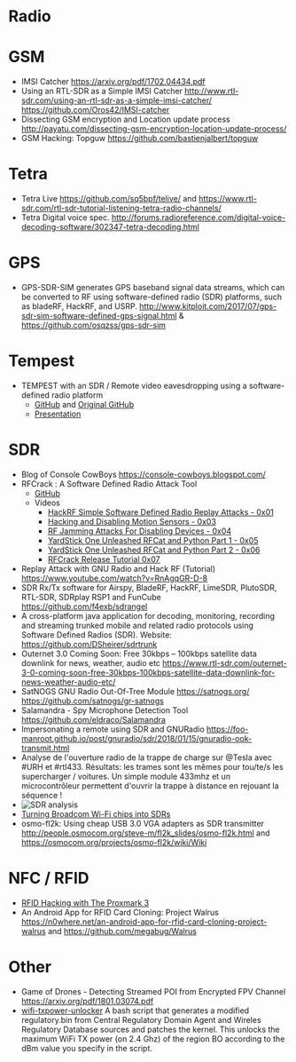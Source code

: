 Radio
=====

# GSM
* IMSI Catcher https://arxiv.org/pdf/1702.04434.pdf
* Using an RTL-SDR as a Simple IMSI Catcher http://www.rtl-sdr.com/using-an-rtl-sdr-as-a-simple-imsi-catcher/ https://github.com/Oros42/IMSI-catcher
* Dissecting GSM encryption and Location update process http://payatu.com/dissecting-gsm-encryption-location-update-process/
* GSM Hacking: Topguw https://github.com/bastienjalbert/topguw

# Tetra
* Tetra Live https://github.com/sq5bpf/telive/ and https://www.rtl-sdr.com/rtl-sdr-tutorial-listening-tetra-radio-channels/
* Tetra Digital voice spec. http://forums.radioreference.com/digital-voice-decoding-software/302347-tetra-decoding.html

# GPS
*  GPS-SDR-SIM generates GPS baseband signal data streams, which can be converted to RF using software-defined radio (SDR) platforms, such as bladeRF, HackRF, and USRP. http://www.kitploit.com/2017/07/gps-sdr-sim-software-defined-gps-signal.html & https://github.com/osqzss/gps-sdr-sim

# Tempest
* TEMPEST with an SDR / Remote video eavesdropping using a software-defined radio platform 
	* [GitHub](https://github.com/rtlsdrblog/TempestSDR) and [Original GitHub](https://github.com/martinmarinov/TempestSDR)
	* [Presentation](https://www.rtl-sdr.com/tempestsdr-a-sdr-tool-for-eavesdropping-on-computer-screens-via-unintentionally-radiated-rf/)

# SDR
* Blog of Console CowBoys https://console-cowboys.blogspot.com/
* RFCrack : A Software Defined Radio Attack Tool
	* [GitHub](https://github.com/cclabsInc/RFCrack)
	* Videos
		* [HackRF Simple Software Defined Radio Replay Attacks - 0x01](https://www.youtube.com/watch?v=3dtAII7Mm7Y)
		* [Hacking and Disabling Motion Sensors - 0x03](https://www.youtube.com/watch?v=rofpPi-ApzI)
		* [RF Jamming Attacks For Disabling Devices - 0x04](https://www.youtube.com/watch?v=JoMKT-59ilw)
		* [YardStick One Unleashed RFCat and Python Part 1 - 0x05](https://www.youtube.com/watch?v=dfM0UlQzx7E)
		* [YardStick One Unleashed RFCat and Python Part 2 - 0x06](https://www.youtube.com/watch?v=m0yZlFShIVA)
		* [RFCrack Release Tutorial 0x07](https://www.youtube.com/watch?v=H7-g15YZBiI)
* Replay Attack with GNU Radio and Hack RF (Tutorial) https://www.youtube.com/watch?v=RnAgqGR-D-8
* SDR Rx/Tx software for Airspy, BladeRF, HackRF, LimeSDR, PlutoSDR, RTL-SDR, SDRplay RSP1 and FunCube https://github.com/f4exb/sdrangel
* A cross-platform java application for decoding, monitoring, recording and streaming trunked mobile and related radio protocols using Software Defined Radios (SDR). Website: https://github.com/DSheirer/sdrtrunk
* Outernet 3.0 Coming Soon: Free 30kbps – 100kbps satellite data downlink for news, weather, audio etc https://www.rtl-sdr.com/outernet-3-0-coming-soon-free-30kbps-100kbps-satellite-data-downlink-for-news-weather-audio-etc/
* SatNOGS GNU Radio Out-Of-Tree Module https://satnogs.org/ https://github.com/satnogs/gr-satnogs
* Salamandra - Spy Microphone Detection Tool https://github.com/eldraco/Salamandra
* Impersonating a remote using SDR and GNURadio https://foo-manroot.github.io/post/gnuradio/sdr/2018/01/15/gnuradio-ook-transmit.html
* Analyse de l'ouverture radio de la trappe de charge sur @Tesla avec #URH et #rtl433. Résultats: les trames sont les mêmes pour tou/te/s les supercharger / voitures. Un simple module 433mhz et un microcontrôleur permettent d'ouvrir la trappe à distance en rejouant la séquence !
* ![SDR analysis](https://pbs.twimg.com/media/DU35chuWkAE998m.jpg)
* [Turning Broadcom Wi-Fi chips into SDRs](https://github.com/seemoo-lab/mobisys2018_nexmon_software_defined_radio)
* osmo-fl2k: Using cheap USB 3.0 VGA adapters as SDR transmitter http://people.osmocom.org/steve-m/fl2k_slides/osmo-fl2k.html and https://osmocom.org/projects/osmo-fl2k/wiki/Wiki

# NFC / RFID
* [RFID Hacking with The Proxmark 3](https://blog.kchung.co/rfid-hacking-with-the-proxmark-3/)
* An Android App for RFID Card Cloning: Project Walrus https://n0where.net/an-android-app-for-rfid-card-cloning-project-walrus and  https://github.com/megabug/Walrus

# Other
* Game of Drones - Detecting Streamed POI from Encrypted FPV Channel https://arxiv.org/pdf/1801.03074.pdf
* [wifi-txpower-unlocker](https://github.com/hiruna/wifi-txpower-unlocker) A bash script that generates a modified regulatory.bin from Central Regulatory Domain Agent and Wireles Regulatory Database sources and patches the kernel. This unlocks the maximum WiFi TX power (on 2.4 Ghz) of the region BO according to the dBm value you specify in the script.

